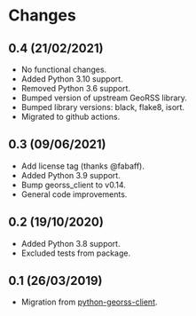 # Changes

## 0.4 (21/02/2021)
* No functional changes.
* Added Python 3.10 support.
* Removed Python 3.6 support.
* Bumped version of upstream GeoRSS library.
* Bumped library versions: black, flake8, isort.
* Migrated to github actions.

## 0.3 (09/06/2021)
* Add license tag (thanks @fabaff).
* Added Python 3.9 support.
* Bump georss_client to v0.14.
* General code improvements.

## 0.2 (19/10/2020)
* Added Python 3.8 support.
* Excluded tests from package.

## 0.1 (26/03/2019)
* Migration from [python-georss-client](https://github.com/exxamalte/python-georss-client).
